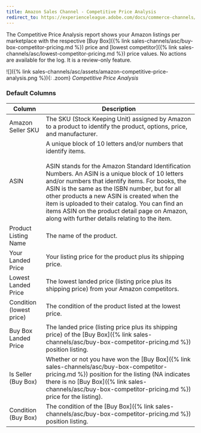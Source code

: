 ```yaml
---
title: Amazon Sales Channel - Competitive Price Analysis
redirect_to: https://experienceleague.adobe.com/docs/commerce-channels/amazon/reports-logs/store-reports/competitive-price-analysis.html
---
```


The Competitive Price Analysis report shows your Amazon listings per marketplace with the respective [Buy Box]({% link sales-channels/asc/buy-box-competitor-pricing.md %}) price and [lowest competitor]({% link sales-channels/asc/lowest-competitor-pricing.md %}) price values. No actions are available for the log. It is a review-only feature.

![]({% link sales-channels/asc/assets/amazon-competitive-price-analysis.png %}){: .zoom}
_Competitive Price Analysis_

### Default Columns

|Column|Description|
|--- |--- |
|Amazon Seller SKU|The SKU (Stock Keeping Unit) assigned by Amazon to a product to identify the product, options, price, and manufacturer. |
|ASIN|A unique block of 10 letters and/or numbers that identify items.<br/><br/>ASIN stands for the Amazon Standard Identification Numbers. An ASIN is a unique block of 10 letters and/or numbers that identify items. For books, the ASIN is the same as the ISBN number, but for all other products a new ASIN is created when the item is uploaded to their catalog. You can find an items ASIN on the product detail page on Amazon, along with further details relating to the item. |
|Product Listing Name|The name of the product. |
|Your Landed Price|Your listing price for the product plus its shipping price. |
|Lowest Landed Price|The lowest landed price (listing price plus its shipping price) from your Amazon competitors. |
|Condition (lowest price)|The condition of the product listed at the lowest price. |
|Buy Box Landed Price|The landed price (listing price plus its shipping price) of the [Buy Box]({% link sales-channels/asc/buy-box-competitor-pricing.md %}) position listing. |
|Is Seller (Buy Box)|Whether or not you have won the [Buy Box]({% link sales-channels/asc/buy-box-competitor-pricing.md %}) position for the listing (NA indicates there is no [Buy Box]({% link sales-channels/asc/buy-box-competitor-pricing.md %}) price for the listing). |
|Condition (Buy Box)|The condition of the [Buy Box]({% link sales-channels/asc/buy-box-competitor-pricing.md %}) position listing. |
